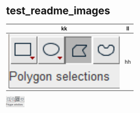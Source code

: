 # test_readme_images

|kk|ll|
|--|--|
|![Screenshot](./imgs-readme/polygon-selections.png)|hh|

<img src="./imgs-readme/polygon-selections.png" alt="text" width="50" height="30">